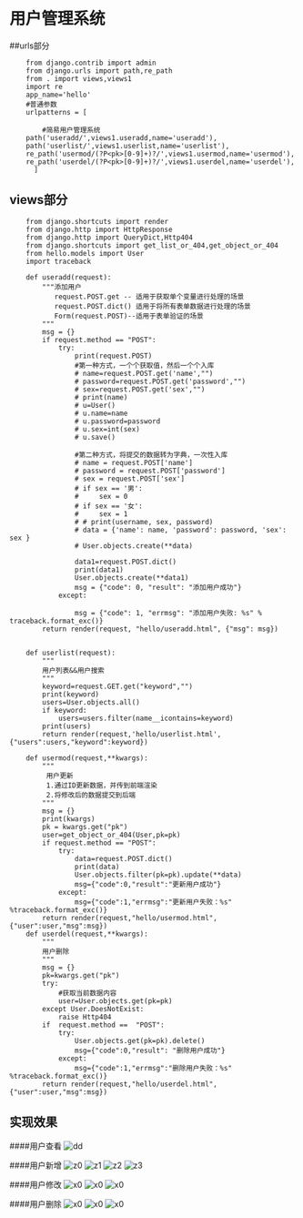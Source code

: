 # 用户管理系统


##urls部分


        from django.contrib import admin
        from django.urls import path,re_path
        from . import views,views1
        import re
        app_name='hello'
        #普通参数
        urlpatterns = [
        
            #简易用户管理系统
        path('useradd/',views1.useradd,name='useradd'),
        path('userlist/',views1.userlist,name='userlist'),
        re_path('usermod/(?P<pk>[0-9]+)?/',views1.usermod,name='usermod'),
        re_path('userdel/(?P<pk>[0-9]+)?/',views1.userdel,name='userdel'),
          ]
   
   

## views部分

        from django.shortcuts import render
        from django.http import HttpResponse
        from django.http import QueryDict,Http404
        from django.shortcuts import get_list_or_404,get_object_or_404
        from hello.models import User
        import traceback
        
        def useradd(request):
            """添加用户
               request.POST.get -- 适用于获取单个变量进行处理的场景
               request.POST.dict() 适用于将所有表单数据进行处理的场景
               Form(request.POST)--适用于表单验证的场景
            """
            msg = {}
            if request.method == "POST":
                try:
                    print(request.POST)
                    #第一种方式，一个个获取值，然后一个个入库
                    # name=request.POST.get('name',"")
                    # password=request.POST.get('password',"")
                    # sex=request.POST.get('sex',"")
                    # print(name)
                    # u=User()
                    # u.name=name
                    # u.password=password
                    # u.sex=int(sex)
                    # u.save()
        
                    #第二种方式，将提交的数据转为字典，一次性入库
                    # name = request.POST['name']
                    # password = request.POST['password']
                    # sex = request.POST['sex']
                    # if sex == '男':
                    #     sex = 0
                    # if sex == '女':
                    #     sex = 1
                    # # print(username, sex, password)
                    # data = {'name': name, 'password': password, 'sex': sex }
                    # User.objects.create(**data)
        
                    data1=request.POST.dict()
                    print(data1)
                    User.objects.create(**data1)
                    msg = {"code": 0, "result": "添加用户成功"}
                except:
        
                    msg = {"code": 1, "errmsg": "添加用户失败: %s" % traceback.format_exc()}
            return render(request, "hello/useradd.html", {"msg": msg})
        
        
        def userlist(request):
            """
            用户列表&&用户搜索
            """
            keyword=request.GET.get("keyword","")
            print(keyword)
            users=User.objects.all()
            if keyword:
                users=users.filter(name__icontains=keyword)
            print(users)
            return render(request,'hello/userlist.html',{"users":users,"keyword":keyword})
        
        def usermod(request,**kwargs):
            """
             用户更新
             1.通过ID更新数据，并传到前端渲染
             2.将修改后的数据提交到后端
            """
            msg = {}
            print(kwargs)
            pk = kwargs.get("pk")
            user=get_object_or_404(User,pk=pk)
            if request.method == "POST":
                try:
                    data=request.POST.dict()
                    print(data)
                    User.objects.filter(pk=pk).update(**data)
                    msg={"code":0,"result":"更新用户成功"}
                except:
                    msg={"code":1,"errmsg":"更新用户失败：%s" %traceback.format_exc()}
            return render(request,"hello/usermod.html",{"user":user,"msg":msg})
        def userdel(request,**kwargs):
            """
            用户删除
            """
            msg = {}
            pk=kwargs.get("pk")
            try:
                #获取当前数据内容
                user=User.objects.get(pk=pk)
            except User.DoesNotExist:
                raise Http404
            if  request.method ==  "POST":
                try:
                    User.objects.get(pk=pk).delete()
                    msg={"code":0,"result": "删除用户成功"}
                except:
                    msg={"code":1,"errmsg":"删除用户失败：%s" %traceback.format_exc()}
            return render(request,"hello/userdel.html",{"user":user,"msg":msg})


 ## 实现效果
 ####用户查看
 ![dd](static/images/QQ20200407-180837@2x.png)
   
 ####用户新增
 ![z0](static/images/QQ20200407-181313@2x.png)
 ![z1](static/images/QQ20200407-181518@2x.png)
 ![z2](static/images/QQ20200407-181518@2x.png)
 ![z3](static/images/QQ20200407-181731@2x.png)
 
 ####用户修改
 ![x0](static/images/QQ20200407-181903@2x.png)
 ![x0](static/images/QQ20200407-182044@2x.png)
 ![x0](static/images/QQ20200407-182116@2x.png)
 
 ####用户删除
 ![x0](static/images/QQ20200407-182451@2x.png)
 ![x0](static/images/QQ20200407-182503@2x.png)
 ![x0](static/images/QQ20200407-182649@2x.png)
